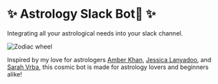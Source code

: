 # ✨ Astrology Slack Bot🤖  ✨
Integrating all your astrological needs into your slack channel.

![Zodiac wheel](https://media.giphy.com/media/WmtnVfTNbDigG32A8u/giphy.gif)



Inspired by my love for astrologers [Amber Khan](https://www.amberkhan.com), [Jessica Lanyadoo](https://www.lovelanyadoo.com), and [Sarah Vrba](https://www.sarahtarot.com), this cosmic bot is made for astrology lovers and beginners alike!
